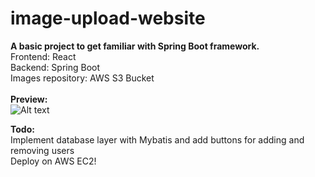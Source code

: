 # image-upload-website
**A basic project to get familiar with Spring Boot framework.**  <br />
Frontend: React <br />
Backend: Spring Boot <br />
Images repository: AWS S3 Bucket <br />
<br />
**Preview: <br />**
<img src="https://user-images.githubusercontent.com/59827786/170896105-bc0281ae-c4aa-498d-85d8-f2ed42e342ad.PNG" alt="Alt text" title="Optional title">



**Todo: <br />**
Implement database layer with Mybatis and add buttons for adding and removing users <br/>
Deploy on AWS EC2!
